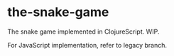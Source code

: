 # the-snake-game

The snake game implemented in ClojureScript. WIP.

For JavaScript implementation, refer to legacy branch.
